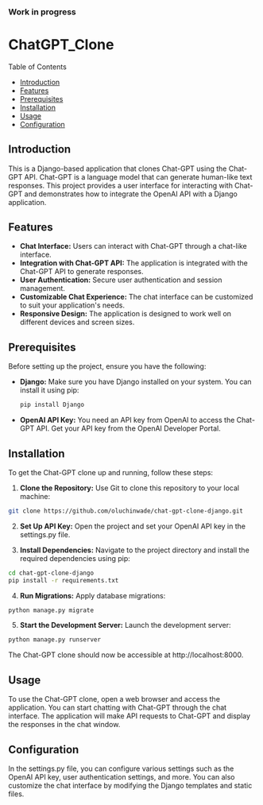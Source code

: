 ### Work in progress
# ChatGPT_Clone
Table of Contents
- [Introduction](#introduction)
- [Features](#features)
- [Prerequisites](#prerequisites)
- [Installation](#installation)
- [Usage](#usage)
- [Configuration](#configuration)

## Introduction
This is a Django-based application that clones Chat-GPT using the Chat-GPT API. Chat-GPT is a language model that can generate human-like text responses. This project provides a user interface for interacting with Chat-GPT and demonstrates how to integrate the OpenAI API with a Django application.

## Features
- **Chat Interface:** Users can interact with Chat-GPT through a chat-like interface.
- **Integration with Chat-GPT API:** The application is integrated with the Chat-GPT API to generate responses.
- **User Authentication:** Secure user authentication and session management.
- **Customizable Chat Experience:** The chat interface can be customized to suit your application's needs.
- **Responsive Design:** The application is designed to work well on different devices and screen sizes.

## Prerequisites
Before setting up the project, ensure you have the following:
- **Django:** Make sure you have Django installed on your system. You can install it using pip:
  
  ```bash
  pip install Django
- **OpenAI API Key:** You need an API key from OpenAI to access the Chat-GPT API. Get your API key from the OpenAI Developer Portal.

## Installation
To get the Chat-GPT clone up and running, follow these steps:

1. **Clone the Repository:** Use Git to clone this repository to your local machine:

```bash
git clone https://github.com/oluchinwade/chat-gpt-clone-django.git
```
2. **Set Up API Key:** Open the project and set your OpenAI API key in the settings.py file.


3. **Install Dependencies:** Navigate to the project directory and install the required dependencies using pip:

```bash
cd chat-gpt-clone-django
pip install -r requirements.txt
```
4. **Run Migrations:** Apply database migrations:
```bash
python manage.py migrate
```
5. **Start the Development Server:** Launch the development server:

```bash
python manage.py runserver
```
The Chat-GPT clone should now be accessible at http://localhost:8000.

## Usage
To use the Chat-GPT clone, open a web browser and access the application. You can start chatting with Chat-GPT through the chat interface. The application will make API requests to Chat-GPT and display the responses in the chat window.

## Configuration
In the settings.py file, you can configure various settings such as the OpenAI API key, user authentication settings, and more. You can also customize the chat interface by modifying the Django templates and static files.


